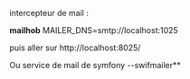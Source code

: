 intercepteur de mail :

**mailhob**
MAILER_DNS=smtp://localhost:1025

puis aller sur http://localhost:8025/

Ou service de mail de symfony
--swifmailer**


